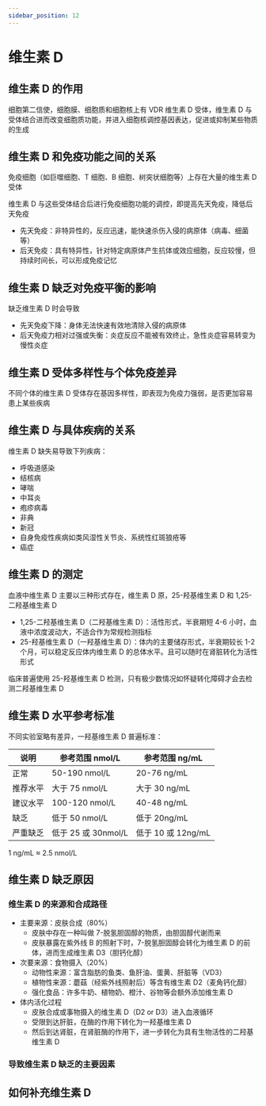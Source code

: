 ```yaml
---
sidebar_position: 12
---
```


# 维生素 D

## 维生素 D 的作用

细胞第二信使，细胞膜、细胞质和细胞核上有 VDR 维生素 D 受体，维生素 D 与受体结合进而改变细胞质功能，并进入细胞核调控基因表达，促进或抑制某些物质的生成

## 维生素 D 和免疫功能之间的关系

免疫细胞（如巨噬细胞、T 细胞、B 细胞、树突状细胞等）上存在大量的维生素 D 受体

维生素 D 与这些受体结合后进行免疫细胞功能的调控，即提高先天免疫，降低后天免疫

- 先天免疫：非特异性的，反应迅速，能快速杀伤入侵的病原体（病毒、细菌等）
- 后天免疫：具有特异性，针对特定病原体产生抗体或效应细胞，反应较慢，但持续时间长，可以形成免疫记忆

## 维生素 D 缺乏对免疫平衡的影响

缺乏维生素 D 时会导致

- 先天免疫下降：身体无法快速有效地清除入侵的病原体
- 后天免疫力相对过强或失衡：炎症反应不能被有效终止，急性炎症容易转变为慢性炎症

## 维生素 D 受体多样性与个体免疫差异

不同个体的维生素 D 受体存在基因多样性，即表现为免疫力强弱，是否更加容易患上某些疾病

## 维生素 D 与具体疾病的关系

维生素 D 缺失易导致下列疾病：

- 呼吸道感染
- 结核病
- 哮喘
- 中耳炎
- 疱疹病毒
- 非典
- 新冠
- 自身免疫性疾病如类风湿性关节炎、系统性红斑狼疮等
- 癌症

## 维生素 D 的测定

血液中维生素 D 主要以三种形式存在，维生素 D 原，25-羟基维生素 D 和 1,25-二羟基维生素 D

- 1,25-二羟基维生素 D（二羟基维生素 D）：活性形式，半衰期短 4-6 小时，血液中浓度波动大，不适合作为常规检测指标
- 25-羟基维生素 D（一羟基维生素 D）：体内的主要储存形式，半衰期较长 1-2 个月，可以稳定反应体内维生素 D 的总体水平。且可以随时在肾脏转化为活性形式

临床普遍使用 25-羟基维生素 D 检测，只有极少数情况如怀疑转化障碍才会去检测二羟基维生素 D

## 维生素 D 水平参考标准

不同实验室略有差异，一羟基维生素 D 普遍标准：

| 说明     | 参考范围 nmol/L     | 参考范围 ng/mL     |
| -------- | ------------------- | ------------------ |
| 正常     | 50-190 nmol/L       | 20-76 ng/mL        |
| 推荐水平 | 大于 75 nmol/L      | 大于 30 ng/mL      |
| 建议水平 | 100-120 nmol/L      | 40-48 ng/mL        |
| 缺乏     | 低于 50 nmol/L      | 低于 20ng/mL       |
| 严重缺乏 | 低于 25 或 30nmol/L | 低于 10 或 12ng/mL |

1 ng/mL ≈ 2.5 nmol/L

## 维生素 D 缺乏原因

### 维生素 D 的来源和合成路径

- 主要来源：皮肤合成（80%）
  - 皮肤中存在一种叫做 7-脱氢胆固醇的物质，由胆固醇代谢而来
  - 皮肤暴露在紫外线 B 的照射下时，7-脱氢胆固醇会转化为维生素 D 的前体，进而生成维生素 D3（胆钙化醇）
- 次要来源：食物摄入（20%）
  - 动物性来源：富含脂肪的鱼类、鱼肝油、蛋黄、肝脏等（VD3）
  - 植物性来源：蘑菇（经紫外线照射后）等含有维生素 D2（麦角钙化醇）
  - 强化食品：许多牛奶、植物奶、橙汁、谷物等会额外添加维生素 D
- 体内活化过程
  - 皮肤合成或事物摄入的维生素 D（D2 or D3）进入血液循环
  - 受限到达肝脏，在酶的作用下转化为一羟基维生素 D
  - 然后到达肾脏，在肾脏酶的作用下，进一步转化为具有生物活性的二羟基维生素 D

### 导致维生素 D 缺乏的主要因素

## 如何补充维生素 D
